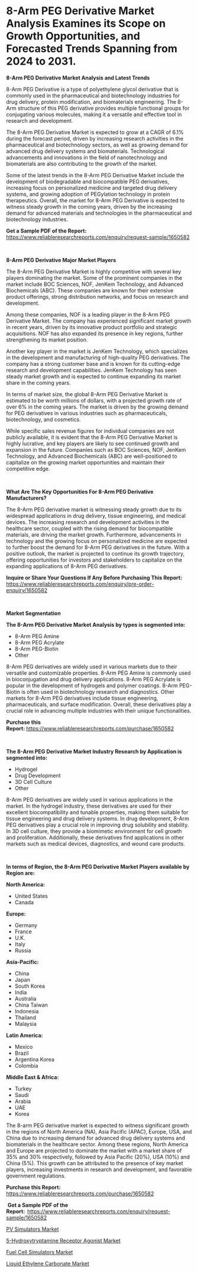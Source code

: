 <p><h1>8-Arm PEG Derivative Market Analysis Examines its Scope on Growth Opportunities, and Forecasted Trends Spanning from 2024 to 2031.</h1></p><p><strong>8-Arm PEG Derivative Market Analysis and Latest Trends</strong></p>
<p><p>8-Arm PEG Derivative is a type of polyethylene glycol derivative that is commonly used in the pharmaceutical and biotechnology industries for drug delivery, protein modification, and biomaterials engineering. The 8-Arm structure of this PEG derivative provides multiple functional groups for conjugating various molecules, making it a versatile and effective tool in research and development.</p><p>The 8-Arm PEG Derivative Market is expected to grow at a CAGR of 6.1% during the forecast period, driven by increasing research activities in the pharmaceutical and biotechnology sectors, as well as growing demand for advanced drug delivery systems and biomaterials. Technological advancements and innovations in the field of nanotechnology and biomaterials are also contributing to the growth of the market.</p><p>Some of the latest trends in the 8-Arm PEG Derivative Market include the development of biodegradable and biocompatible PEG derivatives, increasing focus on personalized medicine and targeted drug delivery systems, and growing adoption of PEGylation technology in protein therapeutics. Overall, the market for 8-Arm PEG Derivative is expected to witness steady growth in the coming years, driven by the increasing demand for advanced materials and technologies in the pharmaceutical and biotechnology industries.</p></p>
<p><strong>Get a Sample PDF of the Report:&nbsp;</strong> <a href="https://www.reliableresearchreports.com/enquiry/request-sample/1650582">https://www.reliableresearchreports.com/enquiry/request-sample/1650582</a></p>
<p>&nbsp;</p>
<p><strong>8-Arm PEG Derivative Major Market Players</strong></p>
<p><p>The 8-Arm PEG Derivative Market is highly competitive with several key players dominating the market. Some of the prominent companies in the market include BOC Sciences, NOF, JenKem Technology, and Advanced Biochemicals (ABC). These companies are known for their extensive product offerings, strong distribution networks, and focus on research and development.</p><p>Among these companies, NOF is a leading player in the 8-Arm PEG Derivative Market. The company has experienced significant market growth in recent years, driven by its innovative product portfolio and strategic acquisitions. NOF has also expanded its presence in key regions, further strengthening its market position.</p><p>Another key player in the market is JenKem Technology, which specializes in the development and manufacturing of high-quality PEG derivatives. The company has a strong customer base and is known for its cutting-edge research and development capabilities. JenKem Technology has seen steady market growth and is expected to continue expanding its market share in the coming years.</p><p>In terms of market size, the global 8-Arm PEG Derivative Market is estimated to be worth millions of dollars, with a projected growth rate of over 6% in the coming years. The market is driven by the growing demand for PEG derivatives in various industries such as pharmaceuticals, biotechnology, and cosmetics.</p><p>While specific sales revenue figures for individual companies are not publicly available, it is evident that the 8-Arm PEG Derivative Market is highly lucrative, and key players are likely to see continued growth and expansion in the future. Companies such as BOC Sciences, NOF, JenKem Technology, and Advanced Biochemicals (ABC) are well-positioned to capitalize on the growing market opportunities and maintain their competitive edge.</p></p>
<p>&nbsp;</p>
<p><strong>What Are The Key Opportunities For 8-Arm PEG Derivative Manufacturers?</strong></p>
<p><p>The 8-Arm PEG derivative market is witnessing steady growth due to its widespread applications in drug delivery, tissue engineering, and medical devices. The increasing research and development activities in the healthcare sector, coupled with the rising demand for biocompatible materials, are driving the market growth. Furthermore, advancements in technology and the growing focus on personalized medicine are expected to further boost the demand for 8-Arm PEG derivatives in the future. With a positive outlook, the market is projected to continue its growth trajectory, offering opportunities for investors and stakeholders to capitalize on the expanding applications of 8-Arm PEG derivatives.</p></p>
<p><strong>Inquire or Share Your Questions If Any Before Purchasing This Report:</strong> <a href="https://www.reliableresearchreports.com/enquiry/pre-order-enquiry/1650582">https://www.reliableresearchreports.com/enquiry/pre-order-enquiry/1650582</a></p>
<p>&nbsp;</p>
<p><strong>Market Segmentation</strong></p>
<p><strong>The 8-Arm PEG Derivative Market Analysis by types is segmented into:</strong></p>
<p><ul><li>8-Arm PEG Amine</li><li>8-Arm PEG Acrylate</li><li>8-Arm PEG-Biotin</li><li>Other</li></ul></p>
<p><p>8-Arm PEG derivatives are widely used in various markets due to their versatile and customizable properties. 8-Arm PEG Amine is commonly used in bioconjugation and drug delivery applications. 8-Arm PEG Acrylate is popular in the development of hydrogels and polymer coatings. 8-Arm PEG-Biotin is often used in biotechnology research and diagnostics. Other markets for 8-Arm PEG derivatives include tissue engineering, pharmaceuticals, and surface modification. Overall, these derivatives play a crucial role in advancing multiple industries with their unique functionalities.</p></p>
<p><strong>Purchase this Report:&nbsp;</strong><a href="https://www.reliableresearchreports.com/purchase/1650582">https://www.reliableresearchreports.com/purchase/1650582</a></p>
<p>&nbsp;</p>
<p><strong>The 8-Arm PEG Derivative Market Industry Research by Application is segmented into:</strong></p>
<p><ul><li>Hydrogel</li><li>Drug Development</li><li>3D Cell Culture</li><li>Other</li></ul></p>
<p><p>8-Arm PEG derivatives are widely used in various applications in the market. In the hydrogel industry, these derivatives are used for their excellent biocompatibility and tunable properties, making them suitable for tissue engineering and drug delivery systems. In drug development, 8-Arm PEG derivatives play a crucial role in improving drug solubility and stability. In 3D cell culture, they provide a biomimetic environment for cell growth and proliferation. Additionally, these derivatives find applications in other markets such as medical devices, diagnostics, and wound care products.</p></p>
<p>&nbsp;</p>
<p><strong>In terms of Region, the 8-Arm PEG Derivative Market Players available by Region are:</strong></p>
<p>
    <p> <strong> North America: </strong>
        <ul>
            <li>United States</li>
            <li>Canada</li>
        </ul>
        </p> 
    <p> <strong> Europe: </strong>
        <ul>
            <li>Germany</li>
            <li>France</li>
            <li>U.K.</li>
            <li>Italy</li>
            <li>Russia</li>
        </ul>
        </p> 
    <p> <strong> Asia-Pacific: </strong>
        <ul>
            <li>China</li>
            <li>Japan</li>
            <li>South Korea</li>
            <li>India</li>
            <li>Australia</li>
            <li>China Taiwan</li>
            <li>Indonesia</li>
            <li>Thailand</li>
            <li>Malaysia</li>
        </ul>
        </p> 
    <p> <strong> Latin America: </strong>
        <ul>
            <li>Mexico</li>
            <li>Brazil</li>
            <li>Argentina Korea</li>
            <li>Colombia</li>
        </ul>
        </p> 
    <p> <strong> Middle East & Africa: </strong>
        <ul>
            <li>Turkey</li>
            <li>Saudi</li>
            <li>Arabia</li>
            <li>UAE</li>
            <li>Korea</li>
        </ul>
    </p>
    </p>
<p><p>The 8-arm PEG derivative market is expected to witness significant growth in the regions of North America (NA), Asia Pacific (APAC), Europe, USA, and China due to increasing demand for advanced drug delivery systems and biomaterials in the healthcare sector. Among these regions, North America and Europe are projected to dominate the market with a market share of 35% and 30% respectively, followed by Asia Pacific (20%), USA (10%) and China (5%). This growth can be attributed to the presence of key market players, increasing investments in research and development, and favorable government regulations.</p></p>
<p><strong>Purchase this Report: </strong><a href="https://www.reliableresearchreports.com/purchase/1650582">https://www.reliableresearchreports.com/purchase/1650582</a></p>
<p>&nbsp;<strong>Get a Sample PDF of the Report:&nbsp;&nbsp;</strong><a href="https://www.reliableresearchreports.com/enquiry/request-sample/1650582">https://www.reliableresearchreports.com/enquiry/request-sample/1650582</a></p>
<p><strong></strong></p>
<p><p><a href="https://github.com/rahu1506/Market-Research-Report-List-2/blob/main/pv-simulators-market.md">PV Simulators Market</a></p><p><a href="https://github.com/ruddyyedelwadw/Market-Research-Report-List-1/blob/main/5-hydroxytryptamine-receptor-agonist-market.md">5-Hydroxytryptamine Receptor Agonist Market</a></p><p><a href="https://github.com/juniordelafrance/Market-Research-Report-List-1/blob/main/fuel-cell-simulators-market.md">Fuel Cell Simulators Market</a></p><p><a href="https://github.com/jaidynmorantestelletmjzya/Market-Research-Report-List-1/blob/main/liquid-ethylene-carbonate-market.md">Liquid Ethylene Carbonate Market</a></p></p>